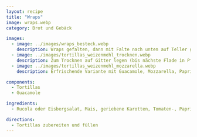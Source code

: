 ```yaml
---
layout: recipe
title: "Wraps"
image: wraps.webp
category: Brot und Gebäck

images:
  - image: ../images/wraps_besteck.webp
    description: Wraps gefalten, dann mit Falte nach unten auf Teller gelegt. Lassen sich super mit Besteck essen
  - image: ../images/tortillas_weizenmehl_trocknen.webp
    description: Zum Trocknen auf Gitter legen (bis nächste Flade in Pfanne fertig ist, danach auf Teller stapeln)
  - image: ../images/tortillas_weizenmehl_mozzarella.webp
    description: Erfrischende Variante mit Guacamole, Mozzarella, Paprikastücken, Rucola, paar Tropfen Spar Chilisauce

components:
  - Tortillas
  - Guacamole

ingredients:
  - Rucola oder Eisbergsalat, Mais, geriebene Karotten, Tomaten-, Paprika-, Gurken-, Mozzarellawürfel, Thunfisch, gebratener Halloumi

directions:
  - Tortillas zubereiten und füllen
---
```

